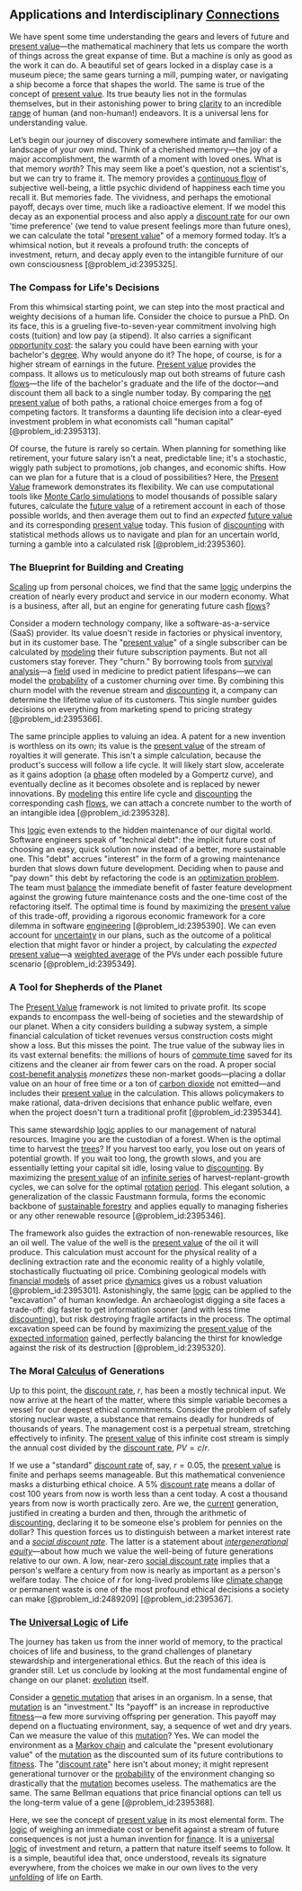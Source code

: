 ## Applications and Interdisciplinary [Connections](@article_id:193345)

We have spent some time understanding the gears and levers of future and [present value](@article_id:140669)—the mathematical machinery that lets us compare the worth of things across the great expanse of time. But a machine is only as good as the work it can do. A beautiful set of gears locked in a display case is a museum piece; the same gears turning a mill, pumping water, or navigating a ship become a force that shapes the world. The same is true of the concept of [present value](@article_id:140669). Its true beauty lies not in the formulas themselves, but in their astonishing power to bring [clarity](@article_id:191166) to an incredible [range](@article_id:154892) of human (and non-human!) endeavors. It is a universal lens for understanding value.

Let’s begin our journey of discovery somewhere intimate and familiar: the landscape of your own mind. Think of a cherished memory—the joy of a major accomplishment, the warmth of a moment with loved ones. What is that memory *worth*? This may seem like a poet's question, not a scientist's, but we can try to frame it. The memory provides a [continuous flow](@article_id:188165) of subjective well-being, a little psychic dividend of happiness each time you recall it. But memories fade. The vividness, and perhaps the emotional payoff, decays over time, much like a radioactive element. If we model this decay as an exponential process and also apply a [discount rate](@article_id:145380) for our own 'time preference' (we tend to value present feelings more than future ones), we can calculate the total "[present value](@article_id:140669)" of a memory formed today. It’s a whimsical notion, but it reveals a profound truth: the concepts of investment, return, and decay apply even to the intangible furniture of our own consciousness [@problem_id:2395325].

### The Compass for Life's Decisions

From this whimsical starting point, we can step into the most practical and weighty decisions of a human life. Consider the choice to pursue a PhD. On its face, this is a grueling five-to-seven-year commitment involving high costs (tuition) and low pay (a stipend). It also carries a significant [opportunity cost](@article_id:145723): the salary you could have been earning with your bachelor's [degree](@article_id:269934). Why would anyone do it? The hope, of course, is for a higher stream of earnings in the future. [Present value](@article_id:140669) provides the compass. It allows us to meticulously map out both streams of future cash [flows](@article_id:161297)—the life of the bachelor's graduate and the life of the doctor—and discount them all back to a single number today. By comparing the [net present value](@article_id:139555) of both paths, a rational choice emerges from a fog of competing factors. It transforms a daunting life decision into a clear-eyed investment problem in what economists call "human capital" [@problem_id:2395313].

Of course, the future is rarely so certain. When planning for something like retirement, your future salary isn't a neat, predictable line; it's a stochastic, wiggly path subject to promotions, job changes, and economic shifts. How can we plan for a future that is a cloud of possibilities? Here, the [Present Value](@article_id:140669) framework demonstrates its flexibility. We can use computational tools like [Monte Carlo simulations](@article_id:192999) to model thousands of possible salary futures, calculate the [future value](@article_id:140524) of a retirement account in each of those possible worlds, and then average them out to find an *expected* [future value](@article_id:140524) and its corresponding [present value](@article_id:140669) today. This fusion of [discounting](@article_id:138676) with statistical methods allows us to navigate and plan for an uncertain world, turning a gamble into a calculated risk [@problem_id:2395360].

### The Blueprint for Building and Creating

[Scaling](@article_id:142532) up from personal choices, we find that the same [logic](@article_id:266330) underpins the creation of nearly every product and service in our modern economy. What is a business, after all, but an engine for generating future cash [flows](@article_id:161297)?

Consider a modern technology company, like a software-as-a-service (SaaS) provider. Its value doesn't reside in factories or physical inventory, but in its customer base. The "[present value](@article_id:140669)" of a single subscriber can be calculated by [modeling](@article_id:268079) their future subscription payments. But not all customers stay forever. They "churn." By borrowing tools from [survival analysis](@article_id:263518)—a [field](@article_id:151652) used in medicine to predict patient lifespans—we can model the [probability](@article_id:263106) of a customer churning over time. By combining this churn model with the revenue stream and [discounting](@article_id:138676) it, a company can determine the lifetime value of its customers. This single number guides decisions on everything from marketing spend to pricing strategy [@problem_id:2395366].

The same principle applies to valuing an idea. A patent for a new invention is worthless on its own; its value is the [present value](@article_id:140669) of the stream of royalties it will generate. This isn't a simple calculation, because the product's success will follow a life cycle. It will likely start slow, accelerate as it gains adoption (a [phase](@article_id:261997) often modeled by a Gompertz curve), and eventually decline as it becomes obsolete and is replaced by newer innovations. By [modeling](@article_id:268079) this entire life cycle and [discounting](@article_id:138676) the corresponding cash [flows](@article_id:161297), we can attach a concrete number to the worth of an intangible idea [@problem_id:2395328].

This [logic](@article_id:266330) even extends to the hidden maintenance of our digital world. Software engineers speak of "technical debt": the implicit future cost of choosing an easy, quick solution now instead of a better, more sustainable one. This "debt" accrues "interest" in the form of a growing maintenance burden that slows down future development. Deciding when to pause and "pay down" this debt by refactoring the code is an [optimization problem](@article_id:266255). The team must [balance](@article_id:169031) the immediate benefit of faster feature development against the growing future maintenance costs and the one-time cost of the refactoring itself. The optimal time is found by maximizing the [present value](@article_id:140669) of this trade-off, providing a rigorous economic framework for a core dilemma in software [engineering](@article_id:275179) [@problem_id:2395390]. We can even account for [uncertainty](@article_id:275351) in our plans, such as the outcome of a political election that might favor or hinder a project, by calculating the *expected* [present value](@article_id:140669)—a [weighted average](@article_id:143343) of the PVs under each possible future scenario [@problem_id:2395349].

### A Tool for Shepherds of the Planet

The [Present Value](@article_id:140669) framework is not limited to private profit. Its scope expands to encompass the well-being of societies and the stewardship of our planet. When a city considers building a subway system, a simple financial calculation of ticket revenues versus construction costs might show a loss. But this misses the point. The true value of the subway lies in its vast external benefits: the millions of hours of [commute time](@article_id:269994) saved for its citizens and the cleaner air from fewer cars on the road. A proper social [cost-benefit analysis](@article_id:199578) *monetizes* these non-market goods—placing a dollar value on an hour of free time or a ton of [carbon dioxide](@article_id:184435) not emitted—and includes their [present value](@article_id:140669) in the calculation. This allows policymakers to make rational, data-driven decisions that enhance public welfare, even when the project doesn't turn a traditional profit [@problem_id:2395344].

This same stewardship [logic](@article_id:266330) applies to our management of natural resources. Imagine you are the custodian of a forest. When is the optimal time to harvest the [trees](@article_id:262813)? If you harvest too early, you lose out on years of potential growth. If you wait too long, the growth slows, and you are essentially letting your capital sit idle, losing value to [discounting](@article_id:138676). By maximizing the [present value](@article_id:140669) of an [infinite series](@article_id:142872) of harvest-replant-growth cycles, we can solve for the optimal [rotation](@article_id:274030) [period](@article_id:169165). This elegant solution, a generalization of the classic Faustmann formula, forms the economic backbone of [sustainable forestry](@article_id:182812) and applies equally to managing fisheries or any other renewable resource [@problem_id:2395346].

The framework also guides the extraction of non-renewable resources, like an oil well. The value of the well is the [present value](@article_id:140669) of the oil it will produce. This calculation must account for the physical reality of a declining extraction rate and the economic reality of a highly volatile, stochastically fluctuating oil price. Combining geological models with [financial models](@article_id:275803) of asset price [dynamics](@article_id:163910) gives us a robust valuation [@problem_id:2395301]. Astonishingly, the same [logic](@article_id:266330) can be applied to the "excavation" of human knowledge. An archaeologist digging a site faces a trade-off: dig faster to get information sooner (and with less time [discounting](@article_id:138676)), but risk destroying fragile artifacts in the process. The optimal excavation speed can be found by maximizing the [present value](@article_id:140669) of the [expected information](@article_id:162767) gained, perfectly balancing the thirst for knowledge against the risk of its destruction [@problem_id:2395320].

### The Moral [Calculus](@article_id:145546) of Generations

Up to this point, the [discount rate](@article_id:145380), $r$, has been a mostly technical input. We now arrive at the heart of the matter, where this simple variable becomes a vessel for our deepest ethical commitments. Consider the problem of safely storing nuclear waste, a substance that remains deadly for hundreds of thousands of years. The management cost is a perpetual stream, stretching effectively to infinity. The [present value](@article_id:140669) of this infinite cost stream is simply the annual cost divided by the [discount rate](@article_id:145380), $PV = c/r$.

If we use a "standard" [discount rate](@article_id:145380) of, say, $r=0.05$, the [present value](@article_id:140669) is finite and perhaps seems manageable. But this mathematical convenience masks a disturbing ethical choice. A 5% [discount rate](@article_id:145380) means a dollar of cost 100 years from now is worth less than a cent today. A cost a thousand years from now is worth practically zero. Are we, the [current](@article_id:270029) generation, justified in creating a burden and then, through the arithmetic of [discounting](@article_id:138676), declaring it to be someone else's problem for pennies on the dollar? This question forces us to distinguish between a market interest rate and a *[social discount rate](@article_id:141841)*. The latter is a statement about *[intergenerational equity](@article_id:190933)*—about how much we value the well-being of future generations relative to our own. A low, near-zero [social discount rate](@article_id:141841) implies that a person's welfare a century from now is nearly as important as a person's welfare today. The choice of $r$ for long-lived problems like [climate change](@article_id:138399) or permanent waste is one of the most profound ethical decisions a society can make [@problem_id:2489209] [@problem_id:2395367].

### The [Universal Logic](@article_id:174787) of Life

The journey has taken us from the inner world of memory, to the practical choices of life and business, to the grand challenges of planetary stewardship and intergenerational ethics. But the reach of this idea is grander still. Let us conclude by looking at the most fundamental engine of change on our planet: [evolution](@article_id:143283) itself.

Consider a [genetic mutation](@article_id:165975) that arises in an organism. In a sense, that [mutation](@article_id:264378) is an "investment." Its "payoff" is an increase in reproductive [fitness](@article_id:154217)—a few more surviving offspring per generation. This payoff may depend on a fluctuating environment, say, a sequence of wet and dry years. Can we measure the value of this [mutation](@article_id:264378)? Yes. We can model the environment as a [Markov chain](@article_id:146702) and calculate the "present evolutionary value" of the [mutation](@article_id:264378) as the discounted sum of its future contributions to [fitness](@article_id:154217). The "[discount rate](@article_id:145380)" here isn't about money; it might represent generational turnover or the [probability](@article_id:263106) of the environment changing so drastically that the [mutation](@article_id:264378) becomes useless. The mathematics are the same. The same Bellman equations that price financial options can tell us the long-term value of a gene [@problem_id:2395368].

Here, we see the concept of [present value](@article_id:140669) in its most elemental form. The [logic](@article_id:266330) of weighing an immediate cost or benefit against a stream of future consequences is not just a human invention for [finance](@article_id:144433). It is a [universal logic](@article_id:174787) of investment and return, a pattern that nature itself seems to follow. It is a simple, beautiful idea that, once understood, reveals its signature everywhere, from the choices we make in our own lives to the very [unfolding](@article_id:197475) of life on Earth.
